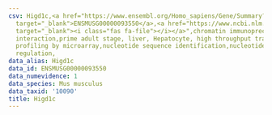 ```yaml
---
csv: Higd1c,<a href="https://www.ensembl.org/Homo_sapiens/Gene/Summary?db=core;g=ENSMUSG00000093550"
  target="_blank">ENSMUSG00000093550</a>,<a href="https://www.ncbi.nlm.nih.gov/pubmed/23834426"
  target="_blank"><i class="fas fa-file"></i></a>",chromatin immunoprecipitation assay,direct
  interaction,prime adult stage, liver, Hepatocyte, high throughput transcription
  profiling by microarray,nucleotide sequence identification,nucleotide sequence identification,transcriptional
  regulation,
data_alias: Higd1c
data_id: ENSMUSG00000093550
data_numevidence: 1
data_species: Mus musculus
data_taxid: '10090'
title: Higd1c
---
```

